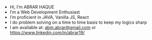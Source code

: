 - Hi, I’m ABRAR HAQUE
- I’m a Web Development Enthusiast
- I’m proficient in JAVA, Vanilla JS, React
- I do problem solving on a time to time basis to keep my logics sharp
- I am available at: abm.abrar@gmail.com or https://www.linkedin.com/in/abrar19/

<!---
abrar19/abrar19 is a ✨ special ✨ repository because its `README.md` (this file) appears on your GitHub profile.
You can click the Preview link to take a look at your changes.
--->
